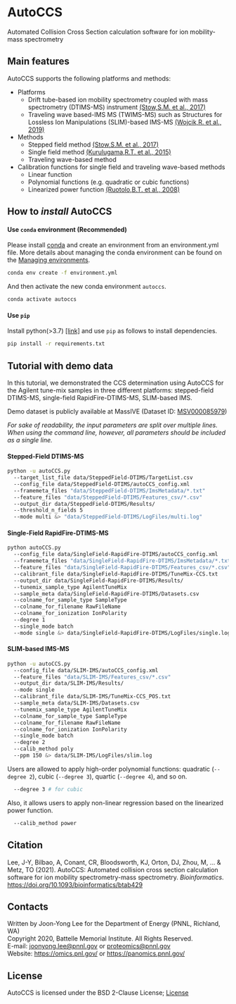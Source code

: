 # AutoCCS #

Automated Collision Cross Section calculation software for ion mobility-mass spectrometry


## Main features ##
AutoCCS supports the following platforms and methods:
- Platforms
  - Drift tube-based ion mobility spectrometry coupled with mass spectrometry (DTIMS-MS) instrument [(Stow,S.M. et al., 2017)](https://doi.org/10.1021/acs.analchem.7b01729)
  - Traveling wave based-IMS MS (TWIMS-MS) such as Structures for Lossless Ion Manipulations (SLIM)-based IMS-MS [(Wojcik,R. et al., 2019)](https://doi.org/10.1021/acs.analchem.9b02808)
- Methods
  - Stepped field method [(Stow,S.M. et al., 2017)](https://doi.org/10.1021/acs.analchem.7b01729)
  - Single field method [(Kurulugama,R.T. et al., 2015)](https://doi.org/10.1039/C5AN00991J)
  - Traveling wave-based method 
- Calibration functions for single field and traveling wave-based methods
  - Linear function
  - Polynomial functions (e.g. quadratic or cubic functions)
  - Linearized power function [(Ruotolo,B.T. et al., 2008)](https://doi.org/10.1038/nprot.2008.78)
  

## How to _install_ AutoCCS ##
#### Use `conda` environment (Recommended) ####
Please install [conda](https://docs.anaconda.com/anaconda/install/) and create an environment from an environment.yml file. More details about managing the conda environment can be found on the [Managing environments](https://docs.conda.io/projects/conda/en/latest/user-guide/tasks/manage-environments.html#creating-an-environment-from-an-environment-yml-file).
```bash
conda env create -f environment.yml
```
And then activate the new conda environment `autoccs`.
```bash
conda activate autoccs
```

#### Use `pip` ####
Install python(>3.7) [[link]](https://www.python.org/downloads/) and use `pip` as follows to install dependencies. 
```bash
pip install -r requirements.txt
```

## Tutorial with demo data ##
In this tutorial, we demonstrated the CCS determination using AutoCCS for the Agilent tune-mix samples in three different platforms: stepped-field DTIMS-MS, single-field RapidFire-DTIMS-MS, SLIM-based IMS.

Demo dataset is publicly available at MassIVE (Dataset ID: [MSV000085979](https://massive.ucsd.edu/ProteoSAFe/dataset.jsp?accession=MSV000085979))

<i>For sake of readability, the input parameters are split over multiple lines. When using the command line, however, all parameters should be included as a single line.</i>

#### Stepped-Field DTIMS-MS ####
<!-- 
```bash
python -u autoCCS.py --target_list_file data/SteppedField-DTIMS/TargetList.csv --config_file data/SteppedField-DTIMS/autoCCS_config.xml --framemeta_files "data/SteppedField-DTIMS/ImsMetadata/*.txt" --feature_files "data/SteppedField-DTIMS/Features_csv/*.csv" --output_dir data/SteppedField-DTIMS/Results/ --threshold_n_fields 5 --mode multi &> "data/SteppedField-DTIMS/LogFiles/multi.log"
``` 
-->

```bash
python -u autoCCS.py
  --target_list_file data/SteppedField-DTIMS/TargetList.csv
  --config_file data/SteppedField-DTIMS/autoCCS_config.xml
  --framemeta_files "data/SteppedField-DTIMS/ImsMetadata/*.txt"
  --feature_files "data/SteppedField-DTIMS/Features_csv/*.csv"
  --output_dir data/SteppedField-DTIMS/Results/
  --threshold_n_fields 5
  --mode multi &> "data/SteppedField-DTIMS/LogFiles/multi.log"
```

#### Single-Field RapidFire-DTIMS-MS ####
<!--
```bash
python autoCCS.py --config_file data/SingleField-RapidFire-DTIMS/autoCCS_config.xml --framemeta_files "data/SingleField-RapidFire-DTIMS/ImsMetadata/*.txt" --feature_files "data/SingleField-RapidFire-DTIMS/Features_csv/*.csv" --calibrant_file data/SingleField-RapidFire-DTIMS/TuneMix-CCS.txt --output_dir data/SingleField-RapidFire-DTIMS/Results/ --tunemix_sample_type AgilentTuneMix --sample_meta data/SingleField-RapidFire-DTIMS/Datasets.csv --colname_for_sample_type SampleType --colname_for_filename RawFileName --colname_for_ionization IonPolarity --degree 1 --single_mode batch --mode single &> data/SingleField-RapidFire-DTIMS/LogFiles/single.log
```
-->


```bash
python autoCCS.py
  --config_file data/SingleField-RapidFire-DTIMS/autoCCS_config.xml
  --framemeta_files "data/SingleField-RapidFire-DTIMS/ImsMetadata/*.txt"
  --feature_files "data/SingleField-RapidFire-DTIMS/Features_csv/*.csv"
  --calibrant_file data/SingleField-RapidFire-DTIMS/TuneMix-CCS.txt
  --output_dir data/SingleField-RapidFire-DTIMS/Results/
  --tunemix_sample_type AgilentTuneMix
  --sample_meta data/SingleField-RapidFire-DTIMS/Datasets.csv
  --colname_for_sample_type SampleType
  --colname_for_filename RawFileName
  --colname_for_ionization IonPolarity
  --degree 1
  --single_mode batch
  --mode single &> data/SingleField-RapidFire-DTIMS/LogFiles/single.log
```

#### SLIM-based IMS-MS ####
<!--
```bash
python -u autoCCS.py --config_file data/SLIM-IMS/autoCCS_config.xml --feature_files "data/SLIM-IMS/Features_csv/*.csv" --output_dir data/SLIM-IMS/Results/ --mode single --calibrant_file data/SLIM-IMS/TuneMix-CCS_POS.txt --sample_meta data/SLIM-IMS/Datasets.csv --tunemix_sample_type AgilentTuneMix --colname_for_sample_type SampleType --colname_for_filename RawFileName --colname_for_ionization IonPolarity --single_mode batch --degree 2 --calib_method poly --ppm 150 &> data/SLIM-IMS/LogFiles/slim.log
```
-->


```bash
python -u autoCCS.py
  --config_file data/SLIM-IMS/autoCCS_config.xml
  --feature_files "data/SLIM-IMS/Features_csv/*.csv"
  --output_dir data/SLIM-IMS/Results/
  --mode single
  --calibrant_file data/SLIM-IMS/TuneMix-CCS_POS.txt
  --sample_meta data/SLIM-IMS/Datasets.csv
  --tunemix_sample_type AgilentTuneMix
  --colname_for_sample_type SampleType
  --colname_for_filename RawFileName
  --colname_for_ionization IonPolarity
  --single_mode batch
  --degree 2
  --calib_method poly
  --ppm 150 &> data/SLIM-IMS/LogFiles/slim.log
```
Users are allowed to apply high-order polynomial functions: quadratic (`--degree 2`), cubic (`--degree 3`), quartic (`--degree 4`), and so on.
```bash
  --degree 3 # for cubic
```
Also, it allows users to apply non-linear regression based on the linearized power function.
```bash
  --calib_method power
```

## Citation
Lee, J-Y, Bilbao, A, Conant, CR, Bloodsworth, KJ, Orton, DJ, Zhou, M, ... & Metz, TO (2021). AutoCCS: Automated collision cross section calculation software for ion mobility spectrometry-mass spectrometry. <i>Bioinformatics</i>. https://doi.org/10.1093/bioinformatics/btab429

## Contacts ##
Written by Joon-Yong Lee for the Department of Energy (PNNL, Richland, WA)\
Copyright 2020, Battelle Memorial Institute. All Rights Reserved.\
E-mail: joonyong.lee@pnnl.gov or proteomics@pnnl.gov\
Website: https://omics.pnl.gov/ or https://panomics.pnnl.gov/


## License ##
AutoCCS is licensed under the BSD 2-Clause License; [License](license.txt)
